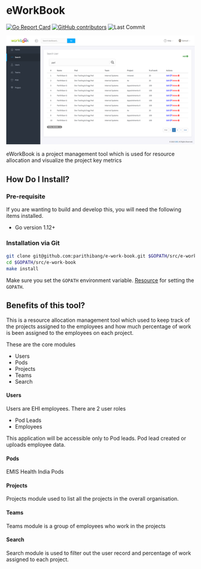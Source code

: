 # eWorkBook

[![Go Report Card](https://goreportcard.com/badge/github.com/parithibang/e-work-book?style=flat-square)](https://goreportcard.com/report/github.com/parithibang/e-work-book)
[![GitHub contributors](https://img.shields.io/github/contributors/parithibang/e-work-book.svg?style=plastic&color=blue)](https://GitHub.com/parithibang/e-work-book/graphs/contributors/)
![Last Commit](https://img.shields.io/github/last-commit/parithibang/e-work-book.svg?style=plastic)

![search_module](/assets/search_module.png "Search Module")

eWorkBook is a project management tool which is used for resource allocation and visualize the project key metrics

## How Do I Install?

### Pre-requisite

If you are wanting to build and develop this, you will need the following items installed.

- Go version 1.12+

### Installation via Git

```bash
git clone git@github.com:parithibang/e-work-book.git $GOPATH/src/e-work-book
cd $GOPATH/src/e-work-book
make install
```

Make sure you set the `GOPATH` environment variable. [Resource](https://github.com/golang/go/wiki/SettingGOPATH) for setting the `GOPATH`.

## Benefits of this tool?

This is a resource allocation management tool which used to keep track of the projects assigned to the employees and how much percentage of work is been assigned to the employees on each project.

These are the core modules

- Users
- Pods
- Projects
- Teams
- Search

#### Users

Users are EHI employees. There are 2 user roles

- Pod Leads
- Employees

This application will be accessible only to Pod leads. Pod lead created or uploads employee data.

#### Pods

EMIS Health India Pods

#### Projects

Projects module used to list all the projects in the overall organisation.

#### Teams

Teams module is a group of employees who work in the projects

#### Search

Search module is used to filter out the user record and percentage of work assigned to each project.
